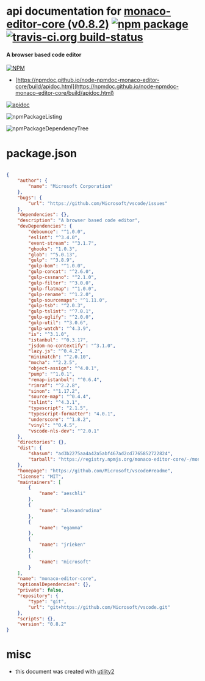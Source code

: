 # api documentation for  [monaco-editor-core (v0.8.2)](https://github.com/Microsoft/vscode#readme)  [![npm package](https://img.shields.io/npm/v/npmdoc-monaco-editor-core.svg?style=flat-square)](https://www.npmjs.org/package/npmdoc-monaco-editor-core) [![travis-ci.org build-status](https://api.travis-ci.org/npmdoc/node-npmdoc-monaco-editor-core.svg)](https://travis-ci.org/npmdoc/node-npmdoc-monaco-editor-core)
#### A browser based code editor

[![NPM](https://nodei.co/npm/monaco-editor-core.png?downloads=true&downloadRank=true&stars=true)](https://www.npmjs.com/package/monaco-editor-core)

- [https://npmdoc.github.io/node-npmdoc-monaco-editor-core/build/apidoc.html](https://npmdoc.github.io/node-npmdoc-monaco-editor-core/build/apidoc.html)

[![apidoc](https://npmdoc.github.io/node-npmdoc-monaco-editor-core/build/screenCapture.buildCi.browser.%252Ftmp%252Fbuild%252Fapidoc.html.png)](https://npmdoc.github.io/node-npmdoc-monaco-editor-core/build/apidoc.html)

![npmPackageListing](https://npmdoc.github.io/node-npmdoc-monaco-editor-core/build/screenCapture.npmPackageListing.svg)

![npmPackageDependencyTree](https://npmdoc.github.io/node-npmdoc-monaco-editor-core/build/screenCapture.npmPackageDependencyTree.svg)



# package.json

```json

{
    "author": {
        "name": "Microsoft Corporation"
    },
    "bugs": {
        "url": "https://github.com/Microsoft/vscode/issues"
    },
    "dependencies": {},
    "description": "A browser based code editor",
    "devDependencies": {
        "debounce": "^1.0.0",
        "eslint": "^3.4.0",
        "event-stream": "^3.1.7",
        "ghooks": "1.0.3",
        "glob": "^5.0.13",
        "gulp": "^3.8.9",
        "gulp-bom": "^1.0.0",
        "gulp-concat": "^2.6.0",
        "gulp-cssnano": "^2.1.0",
        "gulp-filter": "^3.0.0",
        "gulp-flatmap": "^1.0.0",
        "gulp-rename": "^1.2.0",
        "gulp-sourcemaps": "^1.11.0",
        "gulp-tsb": "^2.0.3",
        "gulp-tslint": "^7.0.1",
        "gulp-uglify": "^2.0.0",
        "gulp-util": "^3.0.6",
        "gulp-watch": "^4.3.9",
        "is": "^3.1.0",
        "istanbul": "^0.3.17",
        "jsdom-no-contextify": "^3.1.0",
        "lazy.js": "^0.4.2",
        "minimatch": "^2.0.10",
        "mocha": "^2.2.5",
        "object-assign": "^4.0.1",
        "pump": "^1.0.1",
        "remap-istanbul": "^0.6.4",
        "rimraf": "^2.2.8",
        "sinon": "^1.17.2",
        "source-map": "^0.4.4",
        "tslint": "^4.3.1",
        "typescript": "2.1.5",
        "typescript-formatter": "4.0.1",
        "underscore": "^1.8.2",
        "vinyl": "^0.4.5",
        "vscode-nls-dev": "^2.0.1"
    },
    "directories": {},
    "dist": {
        "shasum": "ad3b2275aa4a42a5abf467ad2cd7765852722824",
        "tarball": "https://registry.npmjs.org/monaco-editor-core/-/monaco-editor-core-0.8.2.tgz"
    },
    "homepage": "https://github.com/Microsoft/vscode#readme",
    "license": "MIT",
    "maintainers": [
        {
            "name": "aeschli"
        },
        {
            "name": "alexandrudima"
        },
        {
            "name": "egamma"
        },
        {
            "name": "jrieken"
        },
        {
            "name": "microsoft"
        }
    ],
    "name": "monaco-editor-core",
    "optionalDependencies": {},
    "private": false,
    "repository": {
        "type": "git",
        "url": "git+https://github.com/Microsoft/vscode.git"
    },
    "scripts": {},
    "version": "0.8.2"
}
```



# misc
- this document was created with [utility2](https://github.com/kaizhu256/node-utility2)
